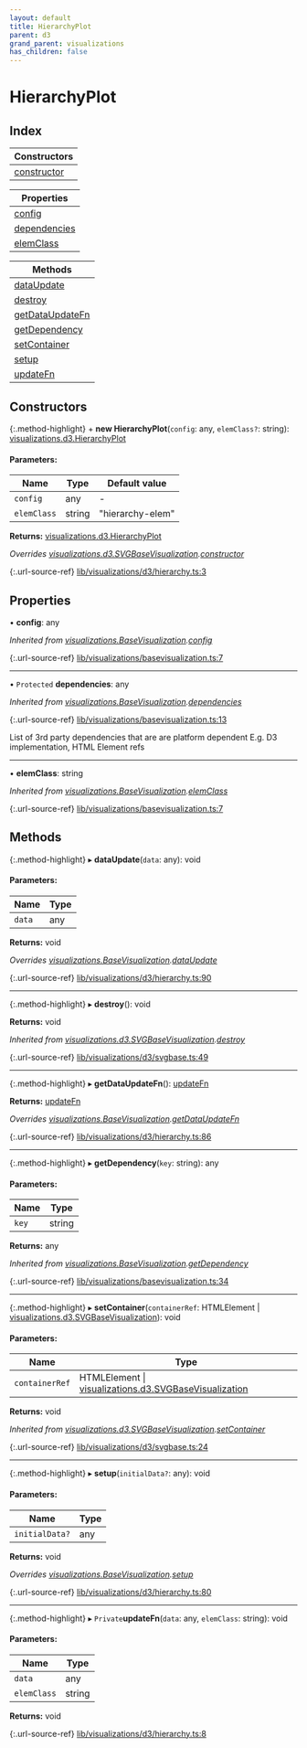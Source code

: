 ```yaml
---
layout: default
title: HierarchyPlot
parent: d3
grand_parent: visualizations
has_children: false
---
```


# HierarchyPlot

## Index

| Constructors |
|-----------|
| [constructor](#constructor) |

| Properties |
|-----------|
| [config](#config) |
| [dependencies](#dependencies) |
| [elemClass](#elemclass) |

| Methods |
|-----------|
| [dataUpdate](#dataupdate) |
| [destroy](#destroy) |
| [getDataUpdateFn](#getdataupdatefn) |
| [getDependency](#getdependency) |
| [setContainer](#setcontainer) |
| [setup](#setup) |
| [updateFn](#updatefn) |

## Constructors

{:.method-highlight}
\+ **new HierarchyPlot**(`config`: any, `elemClass?`: string): [visualizations.d3.HierarchyPlot](../visualizations_d3_hierarchyplot)

#### Parameters:

Name | Type | Default value |
------ | ------ | ------ |
`config` | any | - |
`elemClass` | string | "hierarchy-elem" |

**Returns:** [visualizations.d3.HierarchyPlot](../visualizations_d3_hierarchyplot)

*Overrides [visualizations.d3.SVGBaseVisualization](../visualizations_d3_svgbasevisualization).[constructor](../visualizations_d3_svgbasevisualization#constructor)*

{:.url-source-ref}
[lib/visualizations/d3/hierarchy.ts:3](https://github.com/ascentcore/dataspot/blob/bdbcf73/lib/visualizations/d3/hierarchy.ts#L3)

## Properties

•  **config**: any

*Inherited from [visualizations.BaseVisualization](../visualizations_basevisualization).[config](../visualizations_basevisualization#config)*

{:.url-source-ref}
[lib/visualizations/basevisualization.ts:7](https://github.com/ascentcore/dataspot/blob/bdbcf73/lib/visualizations/basevisualization.ts#L7)

___

• `Protected` **dependencies**: any

*Inherited from [visualizations.BaseVisualization](../visualizations_basevisualization).[dependencies](../visualizations_basevisualization#dependencies)*

{:.url-source-ref}
[lib/visualizations/basevisualization.ts:13](https://github.com/ascentcore/dataspot/blob/bdbcf73/lib/visualizations/basevisualization.ts#L13)

List of 3rd party dependencies that are are platform dependent
E.g. D3 implementation, HTML Element refs

___

•  **elemClass**: string

*Inherited from [visualizations.BaseVisualization](../visualizations_basevisualization).[elemClass](../visualizations_basevisualization#elemclass)*

{:.url-source-ref}
[lib/visualizations/basevisualization.ts:7](https://github.com/ascentcore/dataspot/blob/bdbcf73/lib/visualizations/basevisualization.ts#L7)

## Methods

{:.method-highlight}
▸ **dataUpdate**(`data`: any): void

#### Parameters:

Name | Type |
------ | ------ |
`data` | any |

**Returns:** void

*Overrides [visualizations.BaseVisualization](../visualizations_basevisualization).[dataUpdate](../visualizations_basevisualization#dataupdate)*

{:.url-source-ref}
[lib/visualizations/d3/hierarchy.ts:90](https://github.com/ascentcore/dataspot/blob/bdbcf73/lib/visualizations/d3/hierarchy.ts#L90)

___

{:.method-highlight}
▸ **destroy**(): void

**Returns:** void

*Inherited from [visualizations.d3.SVGBaseVisualization](../visualizations_d3_svgbasevisualization).[destroy](../visualizations_d3_svgbasevisualization#destroy)*

{:.url-source-ref}
[lib/visualizations/d3/svgbase.ts:49](https://github.com/ascentcore/dataspot/blob/bdbcf73/lib/visualizations/d3/svgbase.ts#L49)

___

{:.method-highlight}
▸ **getDataUpdateFn**(): [updateFn](../visualizations_d3_hierarchyplot#updatefn)

**Returns:** [updateFn](../visualizations_d3_hierarchyplot#updatefn)

*Overrides [visualizations.BaseVisualization](../visualizations_basevisualization).[getDataUpdateFn](../visualizations_basevisualization#getdataupdatefn)*

{:.url-source-ref}
[lib/visualizations/d3/hierarchy.ts:86](https://github.com/ascentcore/dataspot/blob/bdbcf73/lib/visualizations/d3/hierarchy.ts#L86)

___

{:.method-highlight}
▸ **getDependency**(`key`: string): any

#### Parameters:

Name | Type |
------ | ------ |
`key` | string |

**Returns:** any

*Inherited from [visualizations.BaseVisualization](../visualizations_basevisualization).[getDependency](../visualizations_basevisualization#getdependency)*

{:.url-source-ref}
[lib/visualizations/basevisualization.ts:34](https://github.com/ascentcore/dataspot/blob/bdbcf73/lib/visualizations/basevisualization.ts#L34)

___

{:.method-highlight}
▸ **setContainer**(`containerRef`: HTMLElement \| [visualizations.d3.SVGBaseVisualization](../visualizations_d3_svgbasevisualization)): void

#### Parameters:

Name | Type |
------ | ------ |
`containerRef` | HTMLElement \| [visualizations.d3.SVGBaseVisualization](../visualizations_d3_svgbasevisualization) |

**Returns:** void

*Inherited from [visualizations.d3.SVGBaseVisualization](../visualizations_d3_svgbasevisualization).[setContainer](../visualizations_d3_svgbasevisualization#setcontainer)*

{:.url-source-ref}
[lib/visualizations/d3/svgbase.ts:24](https://github.com/ascentcore/dataspot/blob/bdbcf73/lib/visualizations/d3/svgbase.ts#L24)

___

{:.method-highlight}
▸ **setup**(`initialData?`: any): void

#### Parameters:

Name | Type |
------ | ------ |
`initialData?` | any |

**Returns:** void

*Overrides [visualizations.BaseVisualization](../visualizations_basevisualization).[setup](../visualizations_basevisualization#setup)*

{:.url-source-ref}
[lib/visualizations/d3/hierarchy.ts:80](https://github.com/ascentcore/dataspot/blob/bdbcf73/lib/visualizations/d3/hierarchy.ts#L80)

___

{:.method-highlight}
▸ `Private`**updateFn**(`data`: any, `elemClass`: string): void

#### Parameters:

Name | Type |
------ | ------ |
`data` | any |
`elemClass` | string |

**Returns:** void

{:.url-source-ref}
[lib/visualizations/d3/hierarchy.ts:8](https://github.com/ascentcore/dataspot/blob/bdbcf73/lib/visualizations/d3/hierarchy.ts#L8)
